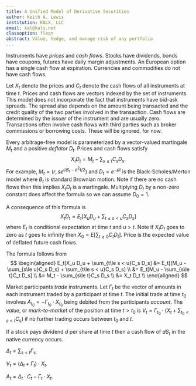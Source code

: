 ```yaml
---
title: A Unified Model of Derivative Securities
author: Keith A. Lewis
institution: KALX, LLC
email: kal@kalx.net
classoption: fleqn
abstract: Value, hedge, and manage risk of any portfolio
...
```


Instruments have _prices_ and _cash flows_.
Stocks have dividends, bonds have coupons, futures have daily margin adjustments.
An European option has a single cash flow at expiration.
Currencies and commodities do not have cash flows.

Let $X_t$ denote the prices and $C_t$ denote the cash flows of all instruments at time $t$.
Prices and cash flows are vectors indexed by the set of instruments.
This model does not incorporate the fact that instruments have bid-ask spreads.
The spread also depends on the amount being transacted and the credit quality of the two
parties involved in the transaction.
Cash flows are determined by the _issuer_ of the instrument and are usually zero.
Transactions often involve cash flows with third parties such as broker commissions
or borrowing costs. These will be ignored, for now.

Every arbitrage-free model is parameterized by a vector-valued martingale $M_t$ and
a positive _deflator_ $D_t$. Prices and cash flows satisfy
$$
	X_t D_t = M_t - \sum_{s\le t}C_s D_s.
$$
For example, $M_t = (r, se^{\sigma B_t - \sigma^2 t/2})$ and $D_t = e^{-\rho t}$ is the
Black-Scholes/Merton model where $B_t$ is standard Brownian motion.
Note if there are no cash flows then this implies $X_t D_t$ is a martingale. 
Multiplying $D_t$ by a non-zero constant does affect the formula
so we can assume $D_0 = 1$.

A consequence of this formula is
$$
X_t D_t = E_t[X_u D_u + \sum_{t\le s < u}C_s D_s]
$$
where $E_t$ is conditional expectation at time $t$ and $u > t$.
Note if $X_t D_t$ goes to zero as $t$ goes to infinity then
$X_0 = E[\sum_{t \ge 0} C_t D_t]$. Price is the expected value
of deflated future cash flows.

The formula follows from
$$
\begin{aligned}
E_t[X_u D_u + \sum_{t\le s < u}C_s D_s] 
&= E_t[(M_u - \sum_{s\le u}C_s D_s) + \sum_{t\le s < u}C_s D_s] \\
&= E_t[M_u - \sum_{s\le t}C_t D_s] \\
&= M_t - \sum_{s\le t}C_s D_s \\
&= X_t D_t \\
\end{aligned}
$$


Market participants _trade_ instruments. Let $\Gamma_t$ be the vector of amounts in
each instrument traded by a participant at time $t$. The initial trade at time $t_0$ involves
$A_{t_0} = -\Gamma_{t_0}\cdot X_{t_0}$ being debited from the participants _account_.
The _value_, or _mark-to-market_ of the position at time $t > t_0$ is
$V_t = \Gamma_{t_0}\cdot (X_t + \sum_{t_0 < s < t} C_s)$
if no further trading occurs between $t_0$ and $t$.

If a stock pays dividend $d$ per share at time $t$ then a cash flow of $dS_t$ in the
native currency occurs.

$\Delta_t = \sum_{s < t} \Gamma_s$

$V_t = (\Delta_t + \Gamma_t)\cdot X_t$.

$A_t = \Delta_t\cdot C_t - \Gamma_t\cdot X_t$.
